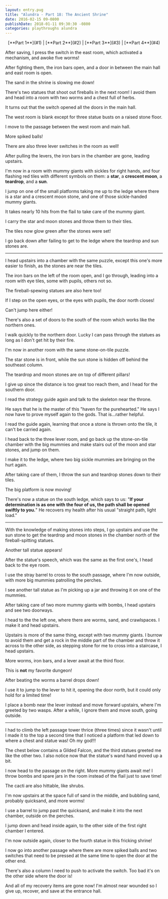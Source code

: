 ```yaml
---
layout: entry.pug
title: "Alundra - Part 18: The Ancient Shrine"
date: 2016-02-15 09-0800
publishDate: 2018-01-11 09:30:30 -0800
categories: playthroughs alundra
---
```


<p style="text-align: center;">[**Part 1**](#1) | [**Part 2**](#2) | [**Part 3**](#3) | [**Part 4**](#4)</p>

<a name="1"></a>

After saving, I press the switch in the east room, which activated a mechanism, and awoke five worms!

After fighting them, the iron bars open, and a door in between the main hall and east room is open.

The sand in the shrine is slowing me down!

There's two statues that shoot out fireballs in the next room! I avoid them and head into a room with two worms and a chest full of herbs.

It turns out that the switch opened all the doors in the main hall.

The west room is blank except for three statue busts on a raised stone floor.

I move to the passage between the west room and main hall.

More spiked balls!

There are also three lever switches in the room as well!

After pulling the levers, the iron bars in the chamber are gone, leading upstairs.

I'm now in a room with mummy giants with sickles for right hands, and four flashing red tiles with different symbols on them: a **star**, a **crescent moon**, a **teardrop**, and a **sun**.

I jump on one of the small platforms taking me up to the ledge where there is a star and a crescent moon stone, and one of those sickle-handed mummy giants.

It takes nearly 10 hits from the flail to take care of the mummy giant.

I carry the star and moon stones and throw them to their tiles.

The tiles now glow green after the stones were set!

I go back down after failing to get to the ledge where the teardrop and sun stones are.

<a name="2"></a>

---

I head upstairs into a chamber with the same puzzle, except this one's more easier to finish, as the stones are near the tiles.

The iron bars on the left of the room open, and I go through, leading into a room with eye tiles, some with pupils, others not so.

The fireball-spewing statues are also here too!

If I step on the open eyes, or the eyes with pupils, the door north closes!

Can't jump here either!

There's also a set of doors to the south of the room which works like the northern ones.

I walk quickly to the northern door. Lucky I can pass through the statues as long as I don't get hit by their fire.

I'm now in another room with the same stone-on-tile puzzle.

The star stone is in front, while the sun stone is hidden off behind the southeast column.

The teardrop and moon stones are on top of different pillars!

I give up since the distance is too great too reach them, and I head for the southern door.

I read the strategy guide again and talk to the skeleton near the throne.

He says that he is the master of this "haven for the purehearted." He says I now have to prove myself again to the gods. That is...rather helpful.

I read the guide again, learning that once a stone is thrown onto the tile, it can't be carried again.

I head back to the three lever room, and go back up the stone-on-tile chamber with the big mummies and make stairs out of the moon and star stones, and jump on them.

I make it to the ledge, where two big sickle mummies are bringing on the hurt again.

After taking care of them, I throw the sun and teardrop stones down to their tiles.

The big platform is now moving!

There's now a statue on the south ledge, which says to us: "**If your determination is as one with the four of us, the path shall be opened swiftly to you.**" He recovers my health after his usual "straight path, light load."

<a name="3"></a>

---

With the knowledge of making stones into steps, I go upstairs and use the sun stone to get the teardrop and moon stones in the chamber north of the fireball-spitting statues.

Another tall statue appears!

After the statue's speech, which was the same as the first one's, I head back to the eye room.

I use the stray barrel to cross to the south passage, where I'm now outside, with more big mummies patrolling the perches.

I see another tall statue as I'm picking up a jar and throwing it on one of the mummies.

After taking care of two more mummy giants with bombs, I head upstairs and see two doorways.

I head to the the left one, where there are worms, sand, and crawlspaces. I make it and head upstairs.

Upstairs is more of the same thing, except with two mummy giants. I burrow to avoid them and get a rock in the middle part of the chamber and throw it across to the other side, as stepping stone for me to cross into a staircase, I head upstairs.

More worms, iron bars, and a lever await at the third floor.

This is **not** my favorite dungeon!

After beating the worms a barrel drops down!

I use it to jump to the lever to hit it, opening the door north, but it could only hold for a limited time!

I place a bomb near the lever instead and move forward upstairs, where I'm greeted by two wasps. After a while, I ignore them and move south, going outside.

<a name="4"></a>

---

I had to climb the left passage tower thrice (three times) since it wasn't until I made it to the top a second time that I noticed a platform that led down to where a chest and statue was! Oh my god!!!

The chest below contains a Gilded Falcon, and the third statues greeted me like the other two. I also notice now that the statue's wand hand moved up a bit.

I now head to the passage on the right. More mummy giants await me! I throw bombs and spare jars in the room instead of the flail just to save time!

The cacti are also hittable, like shrubs.

I'm now upstairs at the space full of sand in the middle, and bubbling sand, probably quicksand, and more worms!

I use a barrel to jump past the quicksand, and make it into the next chamber, outside on the perches.

I jump down and head inside again, to the other side of the first right chamber I entered.

I'm now outside again, closer to the fourth statue in this fricking shrine!

I now go into another passage where there are more spiked balls and two switches that need to be pressed at the same time to open the door at the other end.

There's also a column I need to push to activate the switch. Too bad it's on the other side where the door is!

And all of my recovery items are gone now! I'm almost near wounded so I give up, recover, and save at the entrance hall.